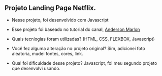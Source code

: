 ## Projeto Landing Page Netflix.

* Nesse projeto, foi desenvolvido com Javascript

* Esse projeto foi baseado no tutorial do canal, [Anderson Marlon](https://www.youtube.com/watch?v=UR0Dx9OABnU&t=678s)
  
 * Quais tecnlogias foram utilizadas? (HTML, CSS, FLEXBOX, Javascript)
  
* Você fez alguma alteração no projeto original? Sim, adicionei foto aleatoria, mudei fontes, cores, link.

* Qual foi dificuldade desse projeto?  Javascript, foi meu segundo projeto que desenvolvi usando.
